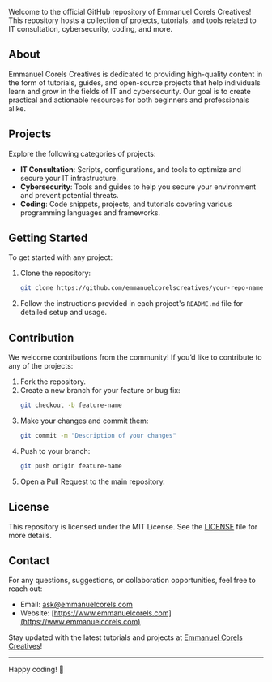 
Welcome to the official GitHub repository of Emmanuel Corels Creatives! This repository hosts a collection of projects, tutorials, and tools related to IT consultation, cybersecurity, coding, and more.

## About

Emmanuel Corels Creatives is dedicated to providing high-quality content in the form of tutorials, guides, and open-source projects that help individuals learn and grow in the fields of IT and cybersecurity. Our goal is to create practical and actionable resources for both beginners and professionals alike.

## Projects

Explore the following categories of projects:

- **IT Consultation**: Scripts, configurations, and tools to optimize and secure your IT infrastructure.
- **Cybersecurity**: Tools and guides to help you secure your environment and prevent potential threats.
- **Coding**: Code snippets, projects, and tutorials covering various programming languages and frameworks.

## Getting Started

To get started with any project:

1. Clone the repository:

   ```bash
   git clone https://github.com/emmanuelcorelscreatives/your-repo-name.git
   ```

2. Follow the instructions provided in each project's `README.md` file for detailed setup and usage.

## Contribution

We welcome contributions from the community! If you’d like to contribute to any of the projects:

1. Fork the repository.
2. Create a new branch for your feature or bug fix:
   ```bash
   git checkout -b feature-name
   ```
3. Make your changes and commit them:
   ```bash
   git commit -m "Description of your changes"
   ```
4. Push to your branch:
   ```bash
   git push origin feature-name
   ```
5. Open a Pull Request to the main repository.

## License

This repository is licensed under the MIT License. See the [LICENSE](LICENSE) file for more details.

## Contact

For any questions, suggestions, or collaboration opportunities, feel free to reach out:

- Email: [ask@emmanuelcorels.com](mailto:ask@emmanuelcorels.com)
- Website: [https://www.emmanuelcorels.com](https://www.emmanuelcorels.com)

Stay updated with the latest tutorials and projects at [Emmanuel Corels Creatives](https://www.emmanuelcorels.com)!

---

Happy coding! 🎉
```

